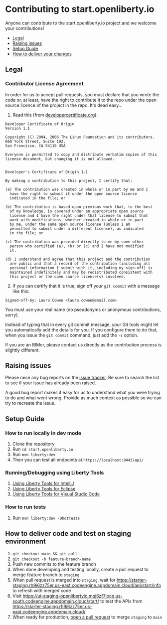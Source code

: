 

# Contributing to start.openliberty.io

Anyone can contribute to the start.openliberty.io project and we welcome your contributions!

 - [Legal](#legal)
 - [Raising issues](#raising-issues)
 - [Setup Guide](#setup-guide)
 - [How to deliver your changes](#how-to-deliver-code-and-test-on-staging-environment)


## Legal
### Contributor License Agreement

In order for us to accept pull requests, you must declare that you wrote the code or, at least, have the right to contribute it to the repo under the open source licence of the project in the repo. It's dead easy...

1. Read this (from [developercertificate.org](http://developercertificate.org/)):

  ```
  Developer Certificate of Origin
Version 1.1

Copyright (C) 2004, 2006 The Linux Foundation and its contributors.
660 York Street, Suite 102,
San Francisco, CA 94110 USA

Everyone is permitted to copy and distribute verbatim copies of this
license document, but changing it is not allowed.


Developer's Certificate of Origin 1.1

By making a contribution to this project, I certify that:

(a) The contribution was created in whole or in part by me and I
    have the right to submit it under the open source license
    indicated in the file; or

(b) The contribution is based upon previous work that, to the best
    of my knowledge, is covered under an appropriate open source
    license and I have the right under that license to submit that
    work with modifications, whether created in whole or in part
    by me, under the same open source license (unless I am
    permitted to submit under a different license), as indicated
    in the file; or

(c) The contribution was provided directly to me by some other
    person who certified (a), (b) or (c) and I have not modified
    it.

(d) I understand and agree that this project and the contribution
    are public and that a record of the contribution (including all
    personal information I submit with it, including my sign-off) is
    maintained indefinitely and may be redistributed consistent with
    this project or the open source license(s) involved.
  ```

2. If you can certify that it is true, sign off your `git commit` with a message like this:
  ```
  Signed-off-by: Laura Cowen <laura.cowen@email.com>
  ```
  You must use your real name (no pseudonyms or anonymous contributions, sorry).
  
  Instead of typing that in every git commit message, your Git tools might let you automatically add the details for you. If you configure them to do that, when you issue the `git commit` command, just add the `-s` option.

If you are an IBMer, please contact us directly as the contribution process is
slightly different.


## Raising issues

Please raise any bug reports on the [issue tracker](https://github.com/OpenLiberty/start.openliberty.io/issues). Be sure to search the list to see if your issue has already been raised.

A good bug report makes it easy for us to understand what you were trying to do and what went wrong. Provide as much context as possible so we can try to recreate the issue.

## Setup Guide
### How to run locally in dev mode
1) Clone the repository
2) Run `cd start.openliberty.io`
3) Run `mvn liberty:dev` 
4) Then you can test all endpoints at `https://localhost:9443/api/`   

### Running/Debugging using Liberty Tools 
1) [Using Liberty Tools for IntelliJ](https://github.com/OpenLiberty/liberty-tools-intellij/blob/main/docs/user-guide.md)
2) [Using Liberty Tools for Eclipse](https://github.com/OpenLiberty/liberty-tools-eclipse/blob/main/docs/user-guide.md)
3) [Using Liberty Tools for Visual Studio Code](https://github.com/OpenLiberty/liberty-tools-vscode/blob/HEAD/docs/user-guide.md)

### How to run tests
1) Run `mvn liberty:dev -DhotTests`

## How to deliver code and test on staging environment
1) `git checkout main && git pull`
2) `git checkout -b feature-branch-name`
3) Push new commits to the feature branch
4) When done developing and testing locally, create a pull request to merge feature branch to `staging`
5) When pull request is merged into `staging`, wait for https://starter-staging.rh9j6zz75er.us-east.codeengine.appdomain.cloud/api/start/info to refresh with merged code
6) Visit https://ui-staging-openlibertyio.mqj6zf7jocq.us-south.codeengine.appdomain.cloud/start/ to test the APIs from https://starter-staging.rh9j6zz75er.us-east.codeengine.appdomain.cloud/
7) When ready for production, [open a pull request](https://github.com/OpenLiberty/start.openliberty.io/compare/main...staging) to merge `staging` to `main`
